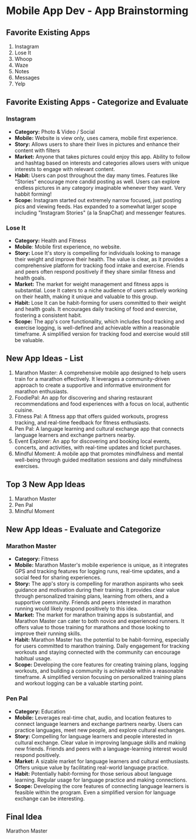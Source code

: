 Mobile App Dev - App Brainstorming
===

## Favorite Existing Apps
1. Instagram
2. Lose It
3. Whoop
4. Waze
5. Notes
6. Messages
7. Yelp

## Favorite Existing Apps - Categorize and Evaluate
### Instagram
   - **Category:** Photo & Video / Social 
   - **Mobile:** Website is view only, uses camera, mobile first experience.
   - **Story:** Allows users to share their lives in pictures and enhance their content with filters
   - **Market:** Anyone that takes pictures could enjoy this app. Ability to follow and hashtag based on interests and categories allows users with unique interests to engage with relevant content.
   - **Habit:** Users can post throughout the day many times. Features like "Stories" encourage more candid posting as well. Users can explore endless pictures in any category imaginable whenever they want. Very habbit forming!
   - **Scope:** Instagram started out extremely narrow focused, just posting pics and viewing feeds. Has expanded to a somewhat larger scope including "Instagram Stories" (a la SnapChat) and messenger features. 

### Lose It
   - **Category:** Health and Fitness
   - **Mobile**: Mobile first experience, no website.
   - **Story:** Lose It's story is compelling for individuals looking to manage their weight and improve their health. The value is clear, as it provides a comprehensive platform for tracking food intake and exercise. Friends and peers often respond positively if they share similar fitness and health goals.
   - **Market:** The market for weight management and fitness apps is substantial. Lose It caters to a niche audience of users actively working on their health, making it unique and valuable to this group.
   - **Habit:** Lose It can be habit-forming for users committed to their weight and health goals. It encourages daily tracking of food and exercise, fostering a consistent habit.
   - **Scope:** The app's core functionality, which includes food tracking and exercise logging, is well-defined and achievable within a reasonable timeframe. A simplified version for tracking food and exercise would still be valuable.

## New App Ideas - List
   1. Marathon Master: A comprehensive mobile app designed to help users train for a marathon effectively. It leverages a community-driven approach to create a supportive and informative environment for marathon enthusiasts.
   1. FoodiePal: An app for discovering and sharing restaurant recommendations and food experiences with a focus on local, authentic cuisine.
   2. Fitness Pal: A fitness app that offers guided workouts, progress tracking, and real-time feedback for fitness enthusiasts.
   3. Pen Pal: A language learning and cultural exchange app that connects language learners and exchange partners nearby.
   4. Event Explorer: An app for discovering and booking local events, concerts, and activities, with real-time updates and ticket purchases.
   5. Mindful Moment: A mobile app that promotes mindfulness and mental well-being through guided meditation sessions and daily mindfulness exercises.

## Top 3 New App Ideas
1. Marathon Master
2. Pen Pal
3. Mindful Moment

## New App Ideas - Evaluate and Categorize
### Marathon Master
   - **Category:** Fitness
   - **Mobile:** Marathon Master's mobile experience is unique, as it integrates GPS and tracking features for logging runs, real-time updates, and a social feed for sharing experiences.
   - **Story:** The app's story is compelling for marathon aspirants who seek guidance and motivation during their training. It provides clear value through personalized training plans, learning from others, and a supportive community. Friends and peers interested in marathon running would likely respond positively to this idea.
   - **Market:** The market for marathon training apps is substantial, and Marathon Master can cater to both novice and experienced runners. It offers value to those training for marathons and those looking to improve their running skills.
   - **Habit:** Marathon Master has the potential to be habit-forming, especially for users committed to marathon training. Daily engagement for tracking workouts and staying connected with the community can encourage habitual usage.
   - **Scope:** Developing the core features for creating training plans, logging workouts, and building a community is achievable within a reasonable timeframe. A simplified version focusing on personalized training plans and workout logging can be a valuable starting point.

### Pen Pal
   - **Category:** Education
   - **Mobile:** Leverages real-time chat, audio, and location features to connect language learners and exchange partners nearby. Users can practice languages, meet new people, and explore cultural exchanges.
   - **Story:** Compelling for language learners and people interested in cultural exchange. Clear value in improving language skills and making new friends. Friends and peers with a language-learning interest would respond positively.
   - **Market:** A sizable market for language learners and cultural enthusiasts. Offers unique value by facilitating real-world language practice.
   - **Habit:** Potentially habit-forming for those serious about language learning. Regular usage for language practice and making connections.
   - **Scope:** Developing the core features of connecting language learners is feasible within the program. Even a simplified version for language exchange can be interesting.

## Final Idea
Marathon Master